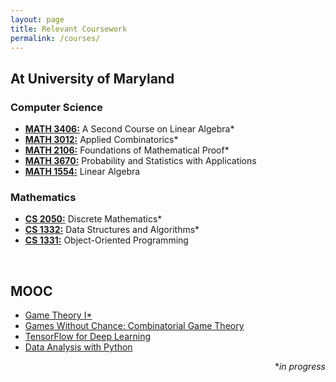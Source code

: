 ```yaml
---
layout: page
title: Relevant Coursework
permalink: /courses/
---
```


<h2>At University of Maryland</h2>

<h3>Computer Science</h3>

<ul>
	<li><a href="https://math.gatech.edu/courses/math/3406"><b>MATH 3406:</b></a> A Second Course on Linear Algebra*</li>
	<li><a href="https://math.gatech.edu/courses/math/3012"><b>MATH 3012:</b></a> Applied Combinatorics*</li>
	<li><a href="https://math.gatech.edu/courses/math/2106"><b>MATH 2106:</b></a> Foundations of Mathematical Proof*</li>
	<li><a href="https://math.gatech.edu/courses/math/3670"><b>MATH 3670:</b></a> Probability and Statistics with Applications</li>
	<li><a href="https://math.gatech.edu/courses/math/1554"><b>MATH 1554:</b></a> Linear Algebra</li>
</ul>

<h3>Mathematics</h3>

<ul>
	<li><a href="https://gt-student-wiki.org/mediawiki/index.php/CS_2050#Topics_List"><b>CS 2050:</b></a> Discrete Mathematics*</li>
	<li><a href="https://ctl.gatech.edu/sites/default/files/images/hudachek-buswell_cs1332_syllabus.pdf"><b>CS 1332:</b></a> Data Structures and Algorithms*</li>
	<li><a href="https://faculty.cc.gatech.edu/~stasko/1331/index.html"><b>CS 1331:</b></a> Object-Oriented Programming</li>
</ul>

<br>

<h2>MOOC</h2>

<ul>
	<li><a href="https://www.coursera.org/learn/game-theory-1">Game Theory I*</a></li>
	<li><a href="https://www.coursera.org/learn/combinatorial-game-theory">Games Without Chance: Combinatorial Game Theory</a></li>
	<li><a href="https://www.udacity.com/course/intro-to-tensorflow-for-deep-learning--ud187">TensorFlow for Deep Learning</a></li>
	<li><a href="https://www.udacity.com/course/intro-to-data-analysis--ud170">Data Analysis with Python</a></li>
</ul>

<div align= "right">
	*<i>in progress</i>
</div>
